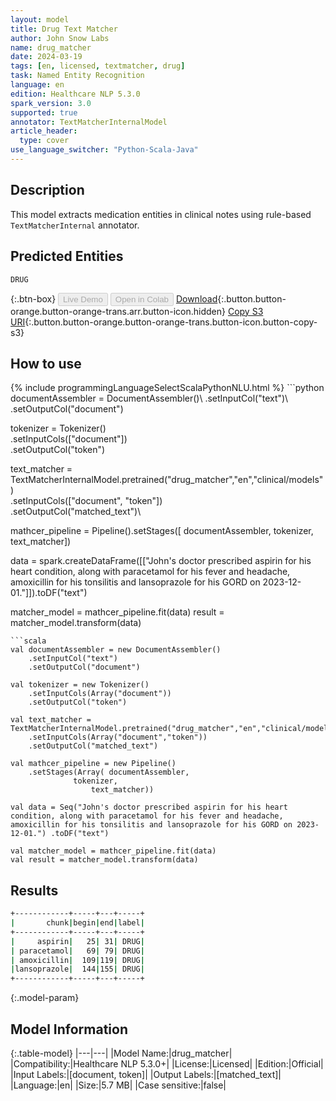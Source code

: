 ```yaml
---
layout: model
title: Drug Text Matcher
author: John Snow Labs
name: drug_matcher
date: 2024-03-19
tags: [en, licensed, textmatcher, drug]
task: Named Entity Recognition
language: en
edition: Healthcare NLP 5.3.0
spark_version: 3.0
supported: true
annotator: TextMatcherInternalModel
article_header:
  type: cover
use_language_switcher: "Python-Scala-Java"
---
```


## Description

This model extracts medication entities in clinical notes using rule-based `TextMatcherInternal` annotator.

## Predicted Entities

`DRUG`

{:.btn-box}
<button class="button button-orange" disabled>Live Demo</button>
<button class="button button-orange" disabled>Open in Colab</button>
[Download](https://s3.amazonaws.com/auxdata.johnsnowlabs.com/clinical/models/drug_matcher_en_5.3.0_3.0_1710863216436.zip){:.button.button-orange.button-orange-trans.arr.button-icon.hidden}
[Copy S3 URI](s3://auxdata.johnsnowlabs.com/clinical/models/drug_matcher_en_5.3.0_3.0_1710863216436.zip){:.button.button-orange.button-orange-trans.button-icon.button-copy-s3}

## How to use



<div class="tabs-box" markdown="1">
{% include programmingLanguageSelectScalaPythonNLU.html %}
```python
documentAssembler = DocumentAssembler()\
    .setInputCol("text")\
    .setOutputCol("document")

tokenizer = Tokenizer()\
    .setInputCols(["document"])\
    .setOutputCol("token")

text_matcher = TextMatcherInternalModel.pretrained("drug_matcher","en","clinical/models") \
    .setInputCols(["document", "token"])\
    .setOutputCol("matched_text")\

mathcer_pipeline = Pipeline().setStages([
                  documentAssembler,
                  tokenizer,
                  text_matcher])

data = spark.createDataFrame([["John's doctor prescribed aspirin for his heart condition, along with paracetamol for his fever and headache, amoxicillin for his tonsilitis and lansoprazole for his GORD on 2023-12-01."]]).toDF("text")

matcher_model = mathcer_pipeline.fit(data)
result = matcher_model.transform(data)
```
```scala
val documentAssembler = new DocumentAssembler()
	.setInputCol("text")
	.setOutputCol("document")
	
val tokenizer = new Tokenizer()
	.setInputCols(Array("document"))
	.setOutputCol("token")
	
val text_matcher = TextMatcherInternalModel.pretrained("drug_matcher","en","clinical/models")
	.setInputCols(Array("document","token"))
	.setOutputCol("matched_text")
	
val mathcer_pipeline = new Pipeline()
	.setStages(Array( documentAssembler,
			  tokenizer,
    			  text_matcher))
	
val data = Seq("John's doctor prescribed aspirin for his heart condition, along with paracetamol for his fever and headache, amoxicillin for his tonsilitis and lansoprazole for his GORD on 2023-12-01.") .toDF("text")
	
val matcher_model = mathcer_pipeline.fit(data)
val result = matcher_model.transform(data)
```
</div>

## Results

```bash
+------------+-----+---+-----+
|       chunk|begin|end|label|
+------------+-----+---+-----+
|     aspirin|   25| 31| DRUG|
| paracetamol|   69| 79| DRUG|
| amoxicillin|  109|119| DRUG|
|lansoprazole|  144|155| DRUG|
+------------+-----+---+-----+
```

{:.model-param}
## Model Information

{:.table-model}
|---|---|
|Model Name:|drug_matcher|
|Compatibility:|Healthcare NLP 5.3.0+|
|License:|Licensed|
|Edition:|Official|
|Input Labels:|[document, token]|
|Output Labels:|[matched_text]|
|Language:|en|
|Size:|5.7 MB|
|Case sensitive:|false|